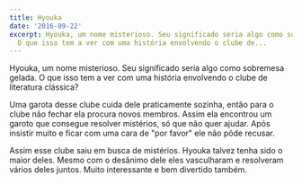 ```yaml
---
title: Hyouka
date: '2016-09-22'
excerpt: Hyouka, um nome misterioso. Seu significado seria algo como sobremesa gelada.
  O que isso tem a ver com uma história envolvendo o clube de...
---
```




Hyouka, um nome misterioso. Seu significado seria algo como sobremesa gelada. O que isso tem a ver com uma história envolvendo o clube de literatura clássica?

Uma garota desse clube cuida dele praticamente sozinha, então para o clube não fechar ela procura novos membros. Assim ela encontrou um garoto que consegue resolver mistérios, só que não quer ajudar. Após insistir muito e ficar com uma cara de "por favor" ele não pôde recusar.

Assim esse clube saiu em busca de mistérios. Hyouka talvez tenha sido o maior deles. Mesmo com o desânimo dele eles vasculharam e resolveram vários deles juntos. Muito interessante e bem divertido também.